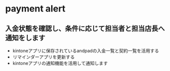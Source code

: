 # payment alert

## 入金状態を確認し、条件に応じて担当者と担当店長へ通知をします

- kintoneアプリに保存されているandpadの入金一覧と契約一覧を活用する
- リマインダーアプリを更新する
- kintoneアプリの通知機能を活用して通知します

